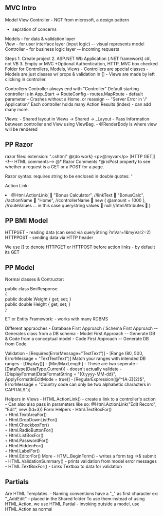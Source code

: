 
## MVC Intro
Model View Controller - NOT from microsoft, a design pattern
- sepration of concerns

Models - for data & validation layer      
View - for user interface layer (input logic)                -- visual represents model
Controller - for business logic layer        -- incoming requests

Steps
	1.  Create project
	2.  ASP.NET Wb Application (.NET framework) c#, not VB
	3. Empty or MVC +Optional Authentication, HTTP, MVC box checked
Folder for Controllers, Models, Views
	- Controllers are special classes
	- Models are just classes w/ props & validation in \[]
	- Views are made by left clicking in controller. 

Controllers
Controller always end with "Controller"
Default starting controller is in App_Start -> RouteConfig
	- routes.MapRoute - default parameter
	- Crashes without a Home, or reassign -- "Server Error in '/' Application"
Each controller holds many Action Results (index)
	- can add many more. 

Views: 
	- Shared layout in Views -> Shared -> \_Layout
	- Pass Information between controller and View using ViewBag.
	- @RenderBody is where view will be rendered


## PP Razor
 razor files:  extension:  ".cshtml"
@{do work}
\<p>@myvar\</p>
\[HTTP GET]]
\<!-- HTML comments-->
\@* Razor Comments \*@
isPost property to see whether a request is a GET or a POST for a page. 

Razor syntax: requires string to be enclosed in double quotes: "

Action Link: 
<li> @Html.ActionLink(  
 "Bonus Calculator", //linkText  
 "BonusCalc", //actionName  
 "Home", //controllerName  
 new { @amount = 1000 }, //routeValues ... in this case querystring values  
 null //htmlAttributes  
 )</li>

## PP BMI Model
HTTPGET - reading data (can send via queryString ?mVar=1&myVar2=2)
HTTPPOST - sending data via HTTP header

We use \[] to denote HTTPGET or HTTPOST before action links
	- by default its GET

## PP Model
Normal classes & Contructor:

public class BmiResponse  
{  
	public double Weight { get; set; }  
	public double Height { get; set; }  
}

ET or Entity Framework: 
	- works with many RDBMS

Different appraoches
	- Database First Approach / Schema First Approach             -- Generates class from a DB schema
	- Model First Approach      -- Generate DB & Code from a conceptual model
	- Code First Approach    -- Generate DB from Code

Validation 
	- \[Requires(ErrorMessage="TextText")]
	- \[Range (80, 500, ErrorMessage = "TextTextText")]
Match your ranges with intended DB ranges
	- \[Display()]
	- \[Min/MaxLength] - These are two seperate
	- \[DataType(DataType.Current)] - doesn't actually validate
	- \[DisplayFormat(DataFormatString = "{0:yyyy-MM-dd}", ApplyFormatInEditMode = true)]
	- \[RegularExpression(@"^[A-Z]{2}$", ErrorMessage = "Country code can only be two alphabetic characters in CAPITALS")]

Helpers in Views
	- HTML.ActionLink() - create a link to a controller's action
			- Can also also pass in parameters like so:
			@Html.ActionLink("Edit Record", "Edit", new {Id=3})
Form Helpers
	- Html.TextBoxFor()  
	◦ Html.TextAreaFor()  
	◦ Html.DropDownListFor()  
	◦ Html.CheckboxFor()  
	◦ Html.RadioButtonFor()  
	◦ Html.ListBoxFor()  
	◦ Html.PasswordFor()  
	◦ Html.HiddenFor()  
	◦ Html.LabelFor()  
	◦ Html.EditorFor()
More
	- HTML.BeginForm() - writes a form tag ->& submit
	- HTML.ValidationSummary() - prints validation from model error messages
	- HTML.TextBoxFor() - Links Textbox to data for validation


## Partials
Are HTML Templates.
	- Naming conventions have a "\_" as first character ex: "\_AddEdit"
	- placed in the Shared folder
To use them instead of using HTML.Action, we use HTML.Partial
	- invoking outside a model, use HTML.Action as normal